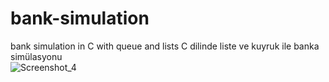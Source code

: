 # bank-simulation
bank simulation in C with queue and lists
C dilinde liste ve kuyruk ile banka simülasyonu
<br>
![Screenshot_4](https://user-images.githubusercontent.com/53342974/77833849-67717580-7151-11ea-9c5a-4664322fe874.png)
